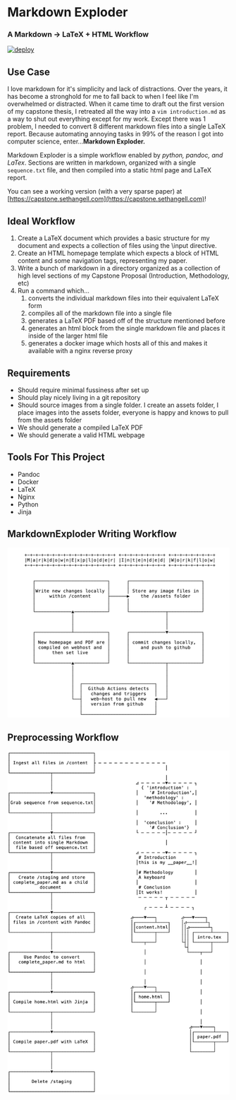 # Markdown Exploder
### A Markdown → LaTeX + HTML Workflow

[![deploy](https://github.com/SethAngell/MarkdownExploder/actions/workflows/deploy.yml/badge.svg)](https://github.com/UNCWMixedReality/VASCTeacherPortal/actions/workflows/deploy.yml)


## Use Case

I love markdown for it's simplicity and lack of distractions. Over the years, it has become a stronghold for me to fall back to when I feel like I'm overwhelmed or distracted. When it came time to draft out the first version of my capstone thesis, I retreated all the way into a `vim introduction.md` as a way to shut out everything except for my work. Except there was 1 problem, I needed to convert 8 different markdown files into a single LaTeX report. Because automating annoying tasks in 99% of the reason I got into computer science, enter...__Markdown Exploder.__

Markdown Exploder is a simple workflow enabled by _python, pandoc, and LaTex_. Sections are written in markdown, organized with a single `sequence.txt` file, and then compiled into a static html page and LaTeX report.

You can see a working version (with a very sparse paper) at [https://capstone.sethangell.com](https://capstone.sethangell.com)!

## Ideal Workflow

1. Create a LaTeX document which provides a basic structure for my document and expects a collection of files using the \input directive.
2. Create an HTML homepage template which expects a block of HTML content and some navigation tags, representing my paper.
3. Write a bunch of markdown in a directory organized as a collection of high level sections of my Capstone Proposal (Introduction, Methodology, etc)
4. Run a command which…
   1. converts the individual markdown files into their equivalent LaTeX form
   2. compiles all of the markdown file into a single file
   3. generates a LaTeX PDF based off of the structure mentioned before
   4. generates an html block from the single markdown file and places it inside of the larger html file
   5. generates a docker image which hosts all of this and makes it available with a nginx reverse proxy

## Requirements

- Should require minimal fussiness after set up
- Should play nicely living in a git repository
- Should source images from a single folder. I create an assets folder, I place images into the assets folder, everyone is happy and knows to pull from the assets folder
- We should generate a compiled LaTeX PDF
- We should generate a valid HTML webpage

## Tools For This Project

- Pandoc
- Docker
- LaTeX
- Nginx
- Python
- Jinja

## MarkdownExploder Writing Workflow
![A state diagram of the intended writing workflow utilizing Markdown Exploder](/app/assets/MarkdownExploderWorkflow.png)

## Preprocessing Workflow
![A basic state diagram](/app/assets/PythonPreprocessingPipeline.png)



